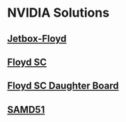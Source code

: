 # NVIDIA Solutions

## [Jetbox-Floyd](jetbox-floyd/)

## [Floyd SC](floyd-sc/)

## [Floyd SC Daughter Board](floyd-sc-daughter-board/)

## [SAMD51](samd51-1/)
